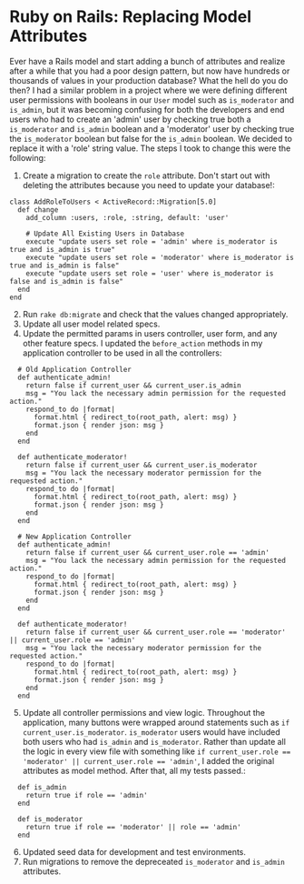 # Ruby on Rails: Replacing Model Attributes
Ever have a Rails model and start adding a bunch of attributes and realize after a while that you had a poor design pattern, but now have hundreds or thousands of values in your production database? What the hell do you do then?
I had a similar problem in a project where we were defining different user permissions with booleans in our ```User``` model such as `is_moderator` and `is_admin`, but it was becoming confusing for both the developers and end users who had to create an 'admin' user by checking true both a `is_moderator` and `is_admin` boolean and a 'moderator' user by checking true the `is_moderator` boolean but false for the `is_admin` boolean. We decided to replace it with a 'role' string value. The steps I took to change this were the following:
1. Create a migration to create the `role` attribute. Don't start out with deleting the attributes because you need to update your database!:
```
class AddRoleToUsers < ActiveRecord::Migration[5.0]
  def change
    add_column :users, :role, :string, default: 'user'

    # Update All Existing Users in Database
    execute "update users set role = 'admin' where is_moderator is true and is_admin is true"
    execute "update users set role = 'moderator' where is_moderator is true and is_admin is false"
    execute "update users set role = 'user' where is_moderator is false and is_admin is false"
  end
end
```
2. Run ```rake db:migrate``` and check that the values changed appropriately.
3. Update all user model related specs.
4. Update the permitted params in users controller, user form, and any other feature specs. I updated the ```before_action``` methods in my application controller to be used in all the controllers:

```
  # Old Application Controller
  def authenticate_admin!
    return false if current_user && current_user.is_admin
    msg = "You lack the necessary admin permission for the requested action."
    respond_to do |format|
      format.html { redirect_to(root_path, alert: msg) }
      format.json { render json: msg }
    end
  end

  def authenticate_moderator!
    return false if current_user && current_user.is_moderator
    msg = "You lack the necessary moderator permission for the requested action."
    respond_to do |format|
      format.html { redirect_to(root_path, alert: msg) }
      format.json { render json: msg }
    end
  end

  # New Application Controller
  def authenticate_admin!
    return false if current_user && current_user.role == 'admin'
    msg = "You lack the necessary admin permission for the requested action."
    respond_to do |format|
      format.html { redirect_to(root_path, alert: msg) }
      format.json { render json: msg }
    end
  end

  def authenticate_moderator!
    return false if current_user && current_user.role == 'moderator' || current_user.role == 'admin'
    msg = "You lack the necessary moderator permission for the requested action."
    respond_to do |format|
      format.html { redirect_to(root_path, alert: msg) }
      format.json { render json: msg }
    end
  end
```
5. Update all controller permissions and view logic. Throughout the application, many buttons were wrapped around statements such as `if current_user.is_moderator`. `is_moderator` users would have included both users who had `is_admin` and `is_moderator`. Rather than update all the logic in every view file with something like `if current_user.role == 'moderator' || current_user.role == 'admin'`, I added the original attributes as model method. After that, all my tests passed.:
```
  def is_admin
    return true if role == 'admin'
  end

  def is_moderator
    return true if role == 'moderator' || role == 'admin'
  end
```
6. Updated seed data for development and test environments.
7. Run migrations to remove the depreceated `is_moderator` and `is_admin` attributes.

